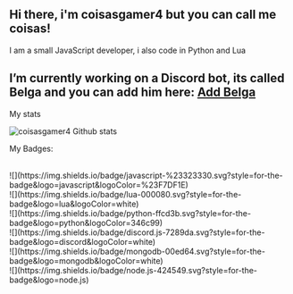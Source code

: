 ## Hi there, i'm coisasgamer4 but you can call me coisas!

I am a small JavaScript developer, i also code in Python and Lua


## I’m currently working on a Discord bot, its called Belga and you can add him here: [Add Belga](https://top.gg/bot/1049427882008657930/)

My stats

![coisasgamer4 Github stats](https://github-readme-stats.vercel.app/api?username=coisasgamer4&show_icons=true&theme=dark)

My Badges:

<br>
![](https://img.shields.io/badge/javascript-%23323330.svg?style=for-the-badge&logo=javascript&logoColor=%23F7DF1E)
<br>
![](https://img.shields.io/badge/lua-000080.svg?style=for-the-badge&logo=lua&logoColor=white)
<br>
![](https://img.shields.io/badge/python-ffcd3b.svg?style=for-the-badge&logo=python&logoColor=346c99)
<br>
![](https://img.shields.io/badge/discord.js-7289da.svg?style=for-the-badge&logo=discord&logoColor=white)
<br>
![](https://img.shields.io/badge/mongodb-00ed64.svg?style=for-the-badge&logo=mongodb&logoColor=white)
<br>
![](https://img.shields.io/badge/node.js-424549.svg?style=for-the-badge&logo=node.js)
